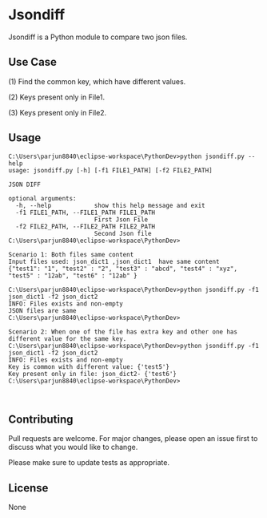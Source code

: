 # Jsondiff

Jsondiff is a Python module to compare two json files.

## Use Case

(1)  Find the common key, which have different values.

(2) Keys present only in File1.

(3) Keys present only in File2. 


## Usage

```
C:\Users\parjun8840\eclipse-workspace\PythonDev>python jsondiff.py --help
usage: jsondiff.py [-h] [-f1 FILE1_PATH] [-f2 FILE2_PATH]

JSON DIFF

optional arguments:
  -h, --help            show this help message and exit
  -f1 FILE1_PATH, --FILE1_PATH FILE1_PATH
                        First Json File
  -f2 FILE2_PATH, --FILE2_PATH FILE2_PATH
                        Second Json file
C:\Users\parjun8840\eclipse-workspace\PythonDev>

Scenario 1: Both files same content
Input files used: json_dict1 ,json_dict1  have same content
{"test1": "1", "test2" : "2", "test3" : "abcd", "test4" : "xyz", "test5" : "12ab", "test6" : "12ab" }

C:\Users\parjun8840\eclipse-workspace\PythonDev>python jsondiff.py -f1 json_dict1 -f2 json_dict2
INFO: Files exists and non-empty
JSON files are same
C:\Users\parjun8840\eclipse-workspace\PythonDev>

Scenario 2: When one of the file has extra key and other one has different value for the same key.
C:\Users\parjun8840\eclipse-workspace\PythonDev>python jsondiff.py -f1 json_dict1 -f2 json_dict2
INFO: Files exists and non-empty
Key is common with different value: {'test5'}
Key present only in file: json_dict2- {'test6'}
C:\Users\parjun8840\eclipse-workspace\PythonDev>



```

## Contributing
Pull requests are welcome. For major changes, please open an issue first to discuss what you would like to change.

Please make sure to update tests as appropriate.

## License
None